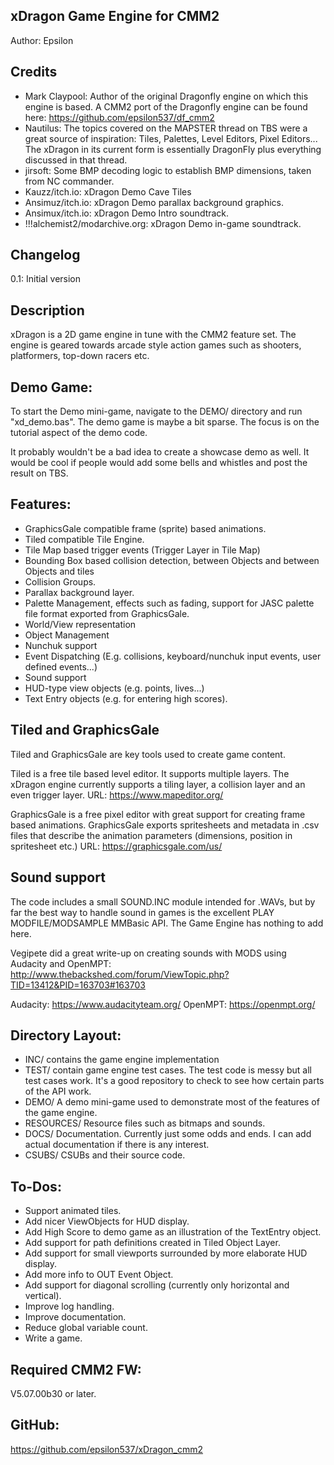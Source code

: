 xDragon Game Engine for CMM2
----------------------------
Author: Epsilon

Credits
-------
- Mark Claypool: Author of the original Dragonfly engine on which this engine is based.
A CMM2 port of the Dragonfly engine can be found here: https://github.com/epsilon537/df_cmm2
- Nautilus: The topics covered on the MAPSTER thread on TBS were a great source of inspiration:
Tiles, Palettes, Level Editors, Pixel Editors... The xDragon in its current form is essentially
DragonFly plus everything discussed in that thread.
- jirsoft: Some BMP decoding logic to establish BMP dimensions, taken from NC commander.
- Kauzz/itch.io: xDragon Demo Cave Tiles
- Ansimuz/itch.io: xDragon Demo parallax background graphics.
- Ansimux/itch.io: xDragon Demo Intro soundtrack.
- !!!alchemist2/modarchive.org: xDragon Demo in-game soundtrack.

Changelog
---------
0.1: Initial version

Description
-----------
xDragon is a 2D game engine in tune with the CMM2 feature set. The engine is geared towards 
arcade style action games such as shooters, platformers, top-down racers etc.

Demo Game:
---------
To start the Demo mini-game, navigate to the DEMO/ directory and run "xd_demo.bas".
The demo game is maybe a bit sparse. The focus is on the tutorial aspect of the demo code.

It probably wouldn't be a bad idea to create a showcase demo as well. It would be cool if
people would add some bells and whistles and post the result on TBS.

Features:
--------
* GraphicsGale compatible frame (sprite) based animations.
* Tiled compatible Tile Engine.
* Tile Map based trigger events (Trigger Layer in Tile Map)
* Bounding Box based collision detection, between Objects and between Objects and tiles
* Collision Groups.
* Parallax background layer.
* Palette Management, effects such as fading, support for JASC palette file format exported 
  from GraphicsGale.
* World/View representation
* Object Management
* Nunchuk support
* Event Dispatching (E.g. collisions, keyboard/nunchuk input events, user defined events...)
* Sound support
* HUD-type view objects (e.g. points, lives...)
* Text Entry objects (e.g. for entering high scores).

Tiled and GraphicsGale
----------------------
Tiled and GraphicsGale are key tools used to create game content.

Tiled is a free tile based level editor. It supports multiple layers. The xDragon engine currently
supports a tiling layer, a collision layer and an even trigger layer.
URL: https://www.mapeditor.org/

GraphicsGale is a free pixel editor with great support for creating frame based animations.
GraphicsGale exports spritesheets and metadata in .csv files that describe the animation
parameters (dimensions, position in spritesheet etc.)
URL: https://graphicsgale.com/us/

Sound support
-------------
The code includes a small SOUND.INC module intended for .WAVs, but by far the best way to
handle sound in games is the excellent PLAY MODFILE/MODSAMPLE MMBasic API. 
The Game Engine has nothing to add here.

Vegipete did a great write-up on creating sounds with MODS using Audacity and OpenMPT:
http://www.thebackshed.com/forum/ViewTopic.php?TID=13412&PID=163703#163703

Audacity: https://www.audacityteam.org/
OpenMPT: https://openmpt.org/

Directory Layout:
----------------
* INC/ contains the game engine implementation
* TEST/ contain game engine test cases. The test code is messy but all test cases work.
  It's a good repository to check to see how certain parts of the API work.
* DEMO/ A demo mini-game used to demonstrate most of the features of the game engine.
* RESOURCES/ Resource files such as bitmaps and sounds.
* DOCS/ Documentation. Currently just some odds and ends. I can add actual documentation if
  there is any interest.
* CSUBS/ CSUBs and their source code.

To-Dos:
------
- Support animated tiles.
- Add nicer ViewObjects for HUD display.
- Add High Score to demo game as an illustration of the TextEntry object.
- Add support for path definitions created in Tiled Object Layer.
- Add support for small viewports surrounded by more elaborate HUD display.
- Add more info to OUT Event Object.
- Add support for diagonal scrolling (currently only horizontal and vertical).
- Improve log handling.
- Improve documentation.
- Reduce global variable count.
- Write a game.

Required CMM2 FW:
----------------
V5.07.00b30 or later.

GitHub:
------
https://github.com/epsilon537/xDragon_cmm2

